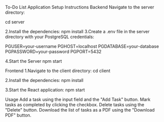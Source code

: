 To-Do List Application
Setup Instructions
Backend
Navigate to the server directory:

cd server

2.Install the dependencies: npm install 3.Create a .env file in the server directory with your PostgreSQL credentials:

  PGUSER=your-username
 PGHOST=localhost
 PGDATABASE=your-database
 PGPASSWORD=your-password
 PGPORT=5432

4.Start the Server npm start

Frontend 1.Navigate to the client directory: cd client

2.Install the dependencies:
    npm install
    
3.Start the React application:
   npm start

Usage Add a task using the input field and the "Add Task" button. Mark tasks as completed by clicking the checkbox. Delete tasks using the "Delete" button. Download the list of tasks as a PDF using the "Download PDF" button.
